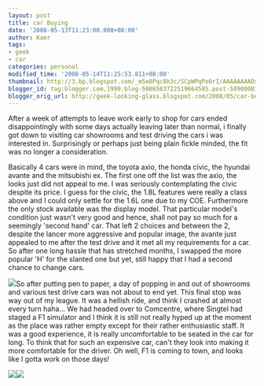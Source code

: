 ```yaml
---
layout: post
title: car Buying
date: '2008-05-13T11:23:00.008+08:00'
author: Kaer
tags:
- geek
- car
categories: personal
modified_time: '2008-05-14T11:25:53.811+08:00'
thumbnail: http://3.bp.blogspot.com/_m5e8Pqc8k3c/SCpWPqPo0rI/AAAAAAAADsI/GHVyx4eQieM/s72-c/incus_avante.jpg
blogger_id: tag:blogger.com,1999:blog-5086583722519664585.post-5890808168657031328
blogger_orig_url: http://geek-looking-glass.blogspot.com/2008/05/car-buying.html
---
```


After a week of attempts to leave work 
early to shop for cars ended disappointingly with some days actually leaving 
later than normal, i finally got down to visiting car showrooms and test 
driving the cars i was interested in. Surprisingly or perhaps just being plain 
fickle minded, the fit was no longer a consideration. 

Basically 4 cars were in mind, the toyota 
axio, the honda civic, the hyundai avante and the mitsubishi ex. The first one 
off the list was the axio, the looks just did not appeal to me. I was 
seriously contemplating the civic despite its price. I guess for the civic, 
the 1.8L features were really a class above and I could only settle for the 
1.6L one due to my COE. Furthermore the only stock available was the display 
model. That particular model's condition just wasn't very good and hence, 
shall not pay so much for a seemingly 'second hand' car. That left 2 choices 
and between the 2, despite the lancer more aggressive and popular image, the 
avante just appealed to me after the test drive and it met all my requirements 
for a car. So after one long hassle that has stretched months, I swapped the 
more popular 'H' for the slanted one but yet, still happy that I had a second 
chance to change cars.    

![](http://3.bp.blogspot.com/_m5e8Pqc8k3c/SCpWPqPo0rI/AAAAAAAADsI/GHVyx4eQieM/s1600/incus_avante.jpg)So after putting pen to paper, a day of popping in and out of showrooms and various test 
drive cars was not about to end yet. This final stop was way out of my 
league. It was a hellish ride, and think I 
crashed at almost every turn haha... We had headed over to Comcentre, where 
Singtel had staged a F1 simulator and I think it is still not really hyped up 
at the moment as the place was rather empty except for their rather 
enthusiastic staff. It was a good experience, it is really uncomfortable to be 
seated in the car for long. To think that for such an expensive car, can't 
they look into making it more comfortable for the driver. Oh well, F1 is 
coming to town, and looks like I gotta work on those days! 

![](http://3.bp.blogspot.com/_m5e8Pqc8k3c/SCpaGqPo0sI/AAAAAAAADsQ/Da4QVG73LyQ/s1600/f1.JPG)![](http://4.bp.blogspot.com/_m5e8Pqc8k3c/SCpaG6Po0tI/AAAAAAAADsY/wUk-s_GQF8A/s1600/f2.JPG) 